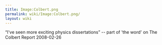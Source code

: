 ```yaml
---
title: Image:Colbert.png
permalink: wiki/Image:Colbert.png/
layout: wiki
---
```


“I've seen more exciting physics dissertations” -- part of 'the word' on
The Colbert Report 2008-02-26
